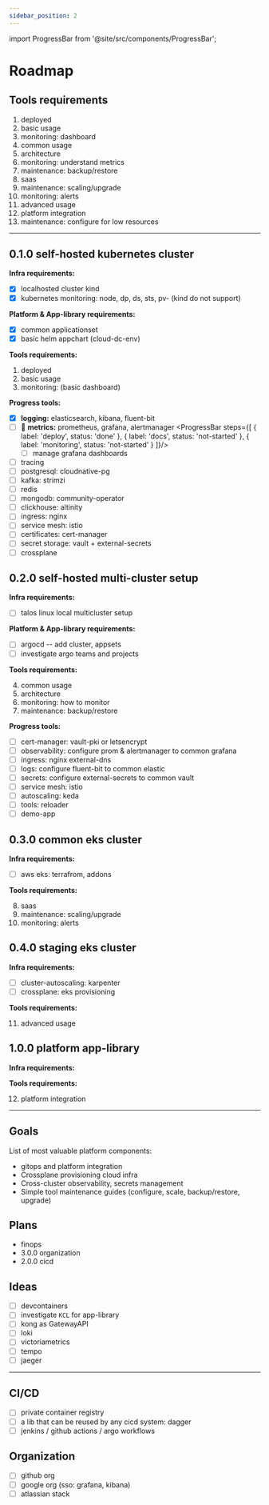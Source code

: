 ```yaml
---
sidebar_position: 2
---
```


import ProgressBar from '@site/src/components/ProgressBar';

# Roadmap

## Tools requirements

1. deployed
2. basic usage
3. monitoring: dashboard
4. common usage
5. architecture
6. monitoring: understand metrics
7. maintenance: backup/restore
8. saas
9. maintenance: scaling/upgrade
10. monitoring: alerts
11. advanced usage
12. platform integration
13. maintenance: configure for low resources

---

## 0.1.0 self-hosted kubernetes cluster

**Infra requirements:**

- [x] localhosted cluster kind
- [x] kubernetes monitoring: node, dp, ds, sts, pv- (kind do not support)

**Platform & App-library requirements:**

- [x] common applicationset
- [x] basic helm appchart (cloud-dc-env)

**Tools requirements:**

1. deployed
2. basic usage
3. monitoring: (basic dashboard)

**Progress tools:**

- [x] **logging:** elasticsearch, kibana, fluent-bit
- [ ] :arrows_counterclockwise: **metrics:** prometheus, grafana, alertmanager
    <ProgressBar steps={[
      { label: 'deploy', status: 'done' },
      { label: 'docs', status: 'not-started' },
      { label: 'monitoring', status: 'not-started' }
    ]}/>
    - [ ] manage grafana dashboards
- [ ] tracing
- [ ] postgresql: cloudnative-pg
- [ ] kafka: strimzi
- [ ] redis
- [ ] mongodb: community-operator
- [ ] clickhouse: altinity
- [ ] ingress: nginx
- [ ] service mesh: istio
- [ ] certificates: cert-manager
- [ ] secret storage: vault + external-secrets
- [ ] crossplane

## 0.2.0 self-hosted multi-cluster setup

**Infra requirements:**

- [ ] talos linux local multicluster setup

**Platform & App-library requirements:**

- [ ] argocd -- add cluster, appsets
- [ ] investigate argo teams and projects

**Tools requirements:**

4. common usage
5. architecture
6. monitoring: how to monitor
7. maintenance: backup/restore

**Progress tools:**

- [ ] cert-manager: vault-pki or letsencrypt
- [ ] observability: configure prom & alertmanager to common grafana
- [ ] ingress: nginx external-dns
- [ ] logs: configure fluent-bit to common elastic
- [ ] secrets: configure external-secrets to common vault
- [ ] service mesh: istio
- [ ] autoscaling: keda
- [ ] tools: reloader
- [ ] demo-app

## 0.3.0 common eks cluster

**Infra requirements:**

- [ ] aws eks: terrafrom, addons

**Tools requirements:**

8. saas
9. maintenance: scaling/upgrade
10. monitoring: alerts

## 0.4.0 staging eks cluster

**Infra requirements:**

- [ ] cluster-autoscaling: karpenter
- [ ] crossplane: eks provisioning

**Tools requirements:**

11. advanced usage

## 1.0.0 platform app-library

**Infra requirements:**

**Tools requirements:**

12. platform integration

---

## Goals

List of most valuable platform components:

* gitops and platform integration
* Crossplane provisioning cloud infra
* Cross-cluster observability, secrets management
* Simple tool maintenance guides (configure, scale, backup/restore, upgrade)

## Plans

- finops
- 3.0.0 organization
- 2.0.0 cicd

## Ideas

- [ ] devcontainers
- [ ] investigate `KCL` for app-library
- [ ] kong as GatewayAPI
- [ ] loki
- [ ] victoriametrics
- [ ] tempo
- [ ] jaeger

---

## CI/CD

- [ ] private container registry
- [ ] a lib that can be reused by any cicd system: dagger
- [ ] jenkins / github actions / argo workflows

## Organization

- [ ] github org
- [ ] google org (sso: grafana, kibana)
- [ ] atlassian stack
